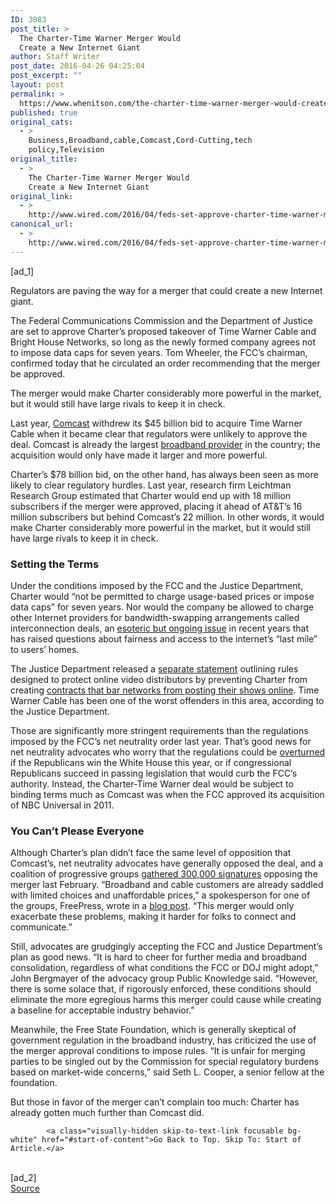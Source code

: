 ```yaml
---
ID: 3083
post_title: >
  The Charter-Time Warner Merger Would
  Create a New Internet Giant
author: Staff Writer
post_date: 2016-04-26 04:25:04
post_excerpt: ""
layout: post
permalink: >
  https://www.whenitson.com/the-charter-time-warner-merger-would-create-a-new-internet-giant/
published: true
original_cats:
  - >
    Business,Broadband,cable,Comcast,Cord-Cutting,tech
    policy,Television
original_title:
  - >
    The Charter-Time Warner Merger Would
    Create a New Internet Giant
original_link:
  - >
    http://www.wired.com/2016/04/feds-set-approve-charter-time-warner-mega-merger/
canonical_url:
  - >
    http://www.wired.com/2016/04/feds-set-approve-charter-time-warner-mega-merger/
---
```

 [ad_1]
<br><div id=""><p>Regulators are paving the way for a merger that could create a new Internet giant.</p>
<p>The Federal Communications Commission and the Department of Justice are set to approve Charter’s proposed takeover of Time Warner Cable and Bright House Networks, so long as the newly formed company agrees not to impose data caps for seven years. Tom Wheeler, the FCC’s chairman, confirmed today that he circulated an order recommending that the merger be approved.</p>
<p data-js="fader" class="pullquote carve fader">
	The merger would make Charter considerably more powerful in the market, but it would still have large rivals to keep it in check.	<span class="attribution"/>
</p>

<p>Last year, <a href="http://www.wired.com/tag/comcast" target="_blank">Comcast</a> withdrew its $45 billion bid to acquire Time Warner Cable when it became clear that regulators were unlikely to approve the deal. Comcast is already the largest <a href="http://www.wired.com/tag/broadband" target="_blank">broadband provider</a> in the country; the acquisition would only have made it larger and more powerful. </p>
<p>Charter’s $78 billion bid, on the other hand, has always been seen as more likely to clear regulatory hurdles. Last year, research firm Leichtman Research Group estimated that Charter would end up with 18 million subscribers if the merger were approved, placing it ahead of AT&amp;T’s 16 million subscribers but behind Comcast’s 22 million. In other words, it would make Charter considerably more powerful in the market, but it would still have large rivals to keep it in check.</p>
<h3>Setting the Terms</h3>
<p>Under the conditions imposed by the FCC and the Justice Department, Charter would “not be permitted to charge usage-based prices or impose data caps” for seven years. Nor would the company be allowed to charge other Internet providers for bandwidth-swapping arrangements called interconnection deals, an <a href="http://www.wired.com/2014/04/netflix-economics/">esoteric but ongoing issue</a> in recent years that has raised questions about fairness and access to the internet’s “last mile” to users’ homes. </p>



<p>The Justice Department released a <a href="https://www.justice.gov/opa/pr/justice-department-allows-charter-s-acquisition-time-warner-cable-and-bright-house-networks">separate statement</a> outlining rules designed to protect online video distributors by preventing Charter from creating <a href="http://www.wired.com/2016/02/fcc-wants-make-cord-cutting-painless-possible/">contracts that bar networks from posting their shows online</a>. Time Warner Cable has been one of the worst offenders in this area, according to the Justice Department.</p>
<p>Those are significantly more stringent requirements than the regulations imposed by the FCC’s net neutrality order last year. That’s good news for net neutrality advocates who worry that the regulations could be <a href="http://www.wired.com/2016/03/despite-fcc-net-neutrality-danger-ever/">overturned</a> if the Republicans win the White House this year, or if congressional Republicans succeed in passing legislation that would curb the FCC’s authority. Instead, the Charter-Time Warner deal would be subject to binding terms much as Comcast was when the FCC approved its acquisition of NBC Universal in 2011.</p>
<h3>You Can’t Please Everyone</h3>
<p>Although Charter’s plan didn’t face the same level of opposition that Comcast’s, net neutrality advocates have generally opposed the deal, and a coalition of progressive groups <a href="http://www.fiercecable.com/story/progressive-groups-gather-300k-signatures-oppose-charter-merger-plans/2016-02-22">gathered 300,000 signatures</a> opposing the merger last February. “Broadband and cable customers are already saddled with limited choices and unaffordable prices,” a spokesperson for one of the groups, FreePress, wrote in a <a href="http://www.savetheinternet.com/blog/2016/02/19/more-300000-americans-urge-fcc-reject-charter-merger">blog post</a>. “This merger would only exacerbate these problems, making it harder for folks to connect and communicate.”</p>
<p>Still, advocates are grudgingly accepting the FCC and Justice Department’s plan as good news. “It is hard to cheer for further media and broadband consolidation, regardless of what conditions the FCC or DOJ might adopt,” John Bergmayer of the advocacy group Public Knowledge said. “However, there is some solace that, if rigorously enforced, these conditions should eliminate the more egregious harms this merger could cause while creating a baseline for acceptable industry behavior.”</p>
<p>Meanwhile, the Free State Foundation, which is generally skeptical of government regulation in the broadband industry, has criticized the use of the merger approval conditions to impose rules. “It is unfair for merging parties to be singled out by the Commission for special regulatory burdens based on market-wide concerns,” said Seth L. Cooper, a senior fellow at the foundation.</p>
<p>But those in favor of the merger can’t complain too much: Charter has already gotten much further than Comcast did.</p>

			<a class="visually-hidden skip-to-text-link focusable bg-white" href="#start-of-content">Go Back to Top. Skip To: Start of Article.</a>

			
</div>
<br>[ad_2]
<br><a href="http://www.wired.com/2016/04/feds-set-approve-charter-time-warner-mega-merger/">Source </a>